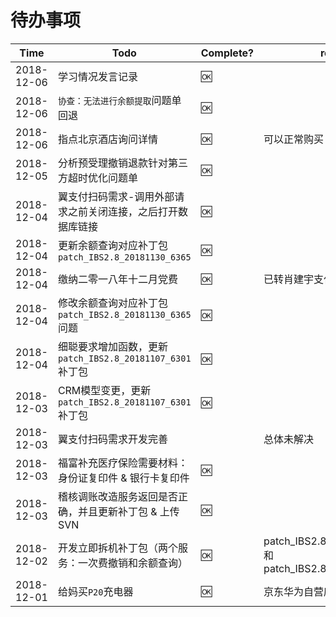# 待办事项

|    Time    |                             Todo                            | Complete? |                           remake                          |
|------------|-------------------------------------------------------------|-----------|-----------------------------------------------------------|
| 2018-12-06 | 学习情况发言记录                                            | :ok:      |                                                           |
| 2018-12-06 | `协查：无法进行余额提取`问题单回退                          | :ok:      |                                                           |
| 2018-12-06 | 指点北京酒店询问详情                                        | :ok:      | 可以正常购买                                              |
| 2018-12-05 | 分析预受理撤销退款针对第三方超时优化问题单                  | :ok:      |                                                           |
| 2018-12-04 | 翼支付扫码需求-调用外部请求之前关闭连接，之后打开数据库链接 | :ok:      |                                                           |
| 2018-12-04 | 更新余额查询对应补丁包`patch_IBS2.8_20181130_6365`          | :ok:      |                                                           |
| 2018-12-04 | 缴纳二零一八年十二月党费                                    | :ok:      | 已转肖建宇支付宝账户                                      |
| 2018-12-04 | 修改余额查询对应补丁包`patch_IBS2.8_20181130_6365`问题      | :ok:      |                                                           |
| 2018-12-04 | 细聪要求增加函数，更新`patch_IBS2.8_20181107_6301`补丁包    | :ok:      |                                                           |
| 2018-12-03 | CRM模型变更，更新`patch_IBS2.8_20181107_6301`补丁包         | :ok:      |                                                           |
| 2018-12-03 | 翼支付扫码需求开发完善                                      |           | 总体未解决                                                |
| 2018-12-03 | 福富补充医疗保险需要材料：身份证复印件 & 银行卡复印件       | :ok:      |                                                           |
| 2018-12-03 | 稽核调账改造服务返回是否正确，并且更新补丁包 & 上传SVN      | :ok:      |                                                           |
| 2018-12-02 | 开发立即拆机补丁包（两个服务：一次费撤销和余额查询）        | :ok:      | patch_IBS2.8_20181203_6366 和  patch_IBS2.8_20181130_6365 |
| 2018-12-01 | 给妈买`P20`充电器                                           | :ok:      | 京东华为自营店                                            |
